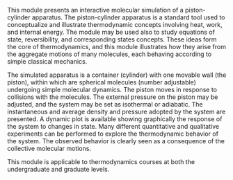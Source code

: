 This module presents an interactive molecular simulation of a piston-cylinder apparatus. The piston-cylinder apparatus is a standard tool used to conceptualize and illustrate thermodynamic concepts involving heat, work, and internal energy. The module may be used also to study equations of state, reversibility, and corresponding states concepts. These ideas form the core of thermodynamics, and this module illustrates how they arise from the aggregate motions of many molecules, each behaving according to simple classical mechanics.

The simulated apparatus is a container (cylinder) with one movable wall (the piston), within which are spherical molecules (number adjustable) undergoing simple molecular dynamics. The piston moves in response to collisions with the molecules. The external pressure on the piston may be adjusted, and the system may be set as isothermal or adiabatic. The instantaneous and average density and pressure adopted by the system are presented. A dynamic plot is available showing graphically the response of the system to changes in state. Many different quantitative and qualitative experiments can be performed to explore the thermodynamic behavior of the system. The observed behavior is clearly seen as a consequence of the collective molecular motions.

This module is applicable to thermodynamics courses at both the undergraduate and graduate levels.